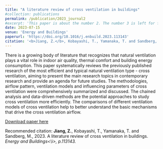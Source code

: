 ```yaml
---
title: "A literature review of cross ventilation in buildings"
#collection: publications
permalink: /publication/2023_journal2
#excerpt: 'This paper is about the number 2. The number 3 is left for future work.'
date: 2023-07-15
venue: 'Energy and Buildings'
paperurl: 'https://doi.org/10.1016/j.enbuild.2023.113143'
citation: '<b>Jiang, Z.</b>, Kobayashi, T., Yamanaka, T. and Sandberg, M., 2023. A literature review of cross ventilation in buildings. <i>Energy and Buildings<\i>, p.113143.'
---
```

There is a growing body of literature that recognizes that natural ventilation plays a vital role in indoor air quality, thermal comfort and building energy consumption. This paper systematically reviews the previously published research of the most efficient and typical natural ventilation type - cross ventilation, aiming to present the main research topics in contemporary research and provide an agenda for future studies. The methodologies, airflow pattern, ventilation models and influencing parameters of cross ventilation were comprehensively summarized and discussed. The chained analysis and data-driven methods are the potential approaches to study cross ventilation more efficiently. The comparisons of different ventilation models of cross ventilation help to better understand the basic mechanisms that drive the cross ventilation airflow.

[Download paper here](https://doi.org/10.1016/j.enbuild.2023.113143)

Recommended citation: <b>Jiang, Z.</b>, Kobayashi, T., Yamanaka, T. and Sandberg, M., 2023. A literature review of cross ventilation in buildings. <i>Energy and Buildings<\i>, p.113143.